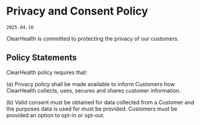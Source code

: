 # Privacy and Consent Policy

`2025.04.16`

ClearHealth is committed to protecting the privacy of our customers.

## Policy Statements

ClearHealth policy requires that:

(a) Privacy policy shall be made available to inform Customers how ClearHealth
collects, uses, secures and shares customer information.

(b) Valid consent must be obtained for data collected from a Customer and the
purposes data is used for must be provided. Customers must be provided an option
to opt-in or opt-out.
